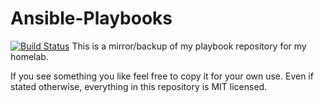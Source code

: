 # Ansible-Playbooks
[![Build Status](http://jenkins.firecor.me/buildStatus/icon?job=ansible-deploy)](http://jenkins.firecor.me/job/ansible-deploy/)
This is a mirror/backup of my playbook repository for my homelab.

If you see something you like feel free to copy it for your own use. Even if stated otherwise, everything in this repository is MIT licensed.
